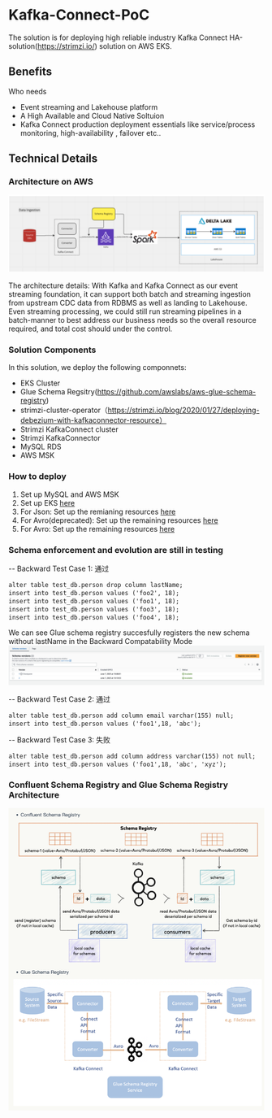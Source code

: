 # Kafka-Connect-PoC
The solution is for deploying high reliable industry Kafka Connect HA-solution(https://strimzi.io/) solution on AWS EKS. 

## Benefits
Who needs 
- Event streaming and Lakehouse platform
- A High Available and Cloud Native Soltuion
- Kafka Connect production deployment essentials like service/process monitoring, high-availability , failover etc..

## Technical Details

### Architecture on AWS
![](./images/architecture1.png)

The architecture details:
With Kafka and Kafka Connect as our event streaming foundation, it can support both batch and streaming ingestion from upstream CDC data from RDBMS as well as landing to Lakehouse. Even streaming processing, we could still run streaming pipelines in a batch-manner to best address our business needs so the overall resource required, and total cost should under the control. 

### Solution Components

In this solution, we deploy the following componnets:
- EKS Cluster
- Glue Schema Regsitry(https://github.com/awslabs/aws-glue-schema-registry)
- strimzi-cluster-operator（https://strimzi.io/blog/2020/01/27/deploying-debezium-with-kafkaconnector-resource）
- Strimzi KafkaConnect cluster
- Strimzi KafkaConnector
- MySQL RDS
- AWS MSK

### How to deploy

1. Set up MySQL and AWS MSK
2. Set up EKS [here](./resources/02-create-eks-cluster.yaml)
3. For Json: Set up the remianing resources [here](./resources/03-create-kafka-resources-json.yaml)
4. For Avro(deprecated): Set up the remaining resources [here](./resources/04-create-kafka-resources-avro-v1.yaml)
5. For Avro: Set up the remaining resources [here](./resources/04-create-kafka-resources-avro-v2.yaml)


### Schema enforcement and evolution are still in testing
-- Backward Test Case 1: 通过
```
alter table test_db.person drop column lastName;
insert into test_db.person values ('foo2', 18);
insert into test_db.person values ('foo1', 18);
insert into test_db.person values ('foo3', 18);
insert into test_db.person values ('foo4', 18);
```
We can see Glue schema registry succesfully registers the new schema without lastName in the Backward Compatability Mode
![](./images/glue-schema-1.png)

-- Backward Test Case 2: 通过
```
alter table test_db.person add column email varchar(155) null;
insert into test_db.person values ('foo1',18, 'abc');
```
-- Backward Test Case 3: 失败
```
alter table test_db.person add column address varchar(155) not null;
insert into test_db.person values ('foo1',18, 'abc', 'xyz');
```
### Confluent Schema Registry and Glue Schema Registry Architecture
![](./images/architecture2.png)